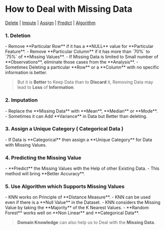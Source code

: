 # How to Deal with Missing Data

<a href="#del">Delete</a> | <a href="#impute">Impute</a> | <a href="#assign">Assign</a> | <a href="#predict">Predict</a> | <a href="#algo">Algorithm</a>

<h3 name="del"> 1. Deletion</h3>
- Remove **Particular Row** if it has a **NULL** value for **Particular Feature**.
- Remove **Particular Column** if it has more than `70%` to `75%` of **Missing Values**.
- If Missing Data is limited to Small number of **Observations**, eliminate those cases from the **Analysis**.
- Sometimes Deleting a particular **Row** or a **Column** with no specific information is better.

> But it is **Better** to Keep Data than to **Discard** it, Removing Data may lead to **Loss** of **Information**.

<h3 name="impute"> 2. Imputation</h3>
- Replace the **Missing Data** with **Mean**, **Median** or **Mode**.
- Sometimes it can Add **Variance** in Data but Better than deleting.

<h3 name="assign"> 3. Assign a Unique Category ( Categorical Data )</h3>
- If Data is **Categorical** then assign a **Unique Category** for Data with Missing Values.   

<h3 name="predict"> 4. Predicting the Missing Value</h3>
- **Predict** the Missing Values with the Help of other Existing Data.
- This method will bring **Better Accuracy**. 

<h3 name="algo"> 5. Use Algorithm which Supports Missing Values</h3>
- KNN works on Principle of **Distance Measure**.
- KNN can be used even if there is a **Null Value** in the Dataset.
- KNN considers the Missing Value by taking the **Majority** of the K Nearest Values.
- **Random Forest** works well on **Non Linear** and **Categorical Data**.

> **Domain Knowledge** can also help us to Deal with the **Missing Data**.
